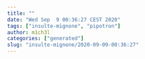 ```yaml
---
title: ""
date: "Wed Sep  9 00:36:27 CEST 2020"
tags: ["insulte-mignone", "pipotron"]
author: m1ch3l
categories: ["generated"]
slug: "insulte-mignone/2020-09-09-00:36:27"
---
```



